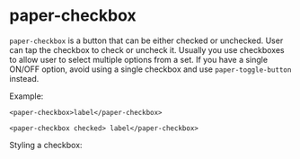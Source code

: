# paper-checkbox

`paper-checkbox` is a button that can be either checked or unchecked.  User
can tap the checkbox to check or uncheck it.  Usually you use checkboxes
to allow user to select multiple options from a set.  If you have a single
ON/OFF option, avoid using a single checkbox and use `paper-toggle-button`
instead.

Example:

    <paper-checkbox>label</paper-checkbox>

    <paper-checkbox checked> label</paper-checkbox>

Styling a checkbox:

<style is="custom-style">
  * {
    /* Unhecked state colors. */
    --paper-checkbox-unchecked-color: #5a5a5a;
    --paper-checkbox-unchecked-ink-color: #5a5a5a;

    /* Checked state colors. */
    --paper-checkbox-checked-color: #009688;
    --paper-checkbox-checked-ink-color: #009688;
  }
</style>
